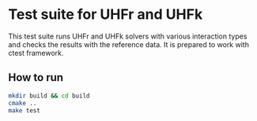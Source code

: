 # Test suite for UHFr and UHFk

This test suite runs UHFr and UHFk solvers with various interaction types
and checks the results with the reference data.
It is prepared to work with ctest framework. 

## How to run

```bash
mkdir build && cd build
cmake ..
make test
```